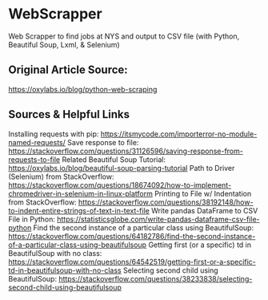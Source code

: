 # WebScrapper
Web Scrapper to find jobs at NYS and output to CSV file
(with Python, Beautiful Soup, Lxml, & Selenium)


## Original Article Source:
https://oxylabs.io/blog/python-web-scraping


## Sources & Helpful Links
Installing requests with pip: https://itsmycode.com/importerror-no-module-named-requests/
Save response to file: https://stackoverflow.com/questions/31126596/saving-response-from-requests-to-file
Related Beautiful Soup Tutorial: https://oxylabs.io/blog/beautiful-soup-parsing-tutorial
Path to Driver (Selenium) from StackOverflow: https://stackoverflow.com/questions/18674092/how-to-implement-chromedriver-in-selenium-in-linux-platform
Printing to File w/ Indentation from StackOverflow: https://stackoverflow.com/questions/38192148/how-to-indent-entire-strings-of-text-in-text-file
Write pandas DataFrame to CSV File in Python: https://statisticsglobe.com/write-pandas-dataframe-csv-file-python
Find the second instance of a particular class using BeautifulSoup: https://stackoverflow.com/questions/64182786/find-the-second-instance-of-a-particular-class-using-beautifulsoup
Getting first (or a specific) td in BeautifulSoup with no class: https://stackoverflow.com/questions/64542519/getting-first-or-a-specific-td-in-beautifulsoup-with-no-class
Selecting second child using BeautifulSoup: https://stackoverflow.com/questions/38233838/selecting-second-child-using-beautifulsoup